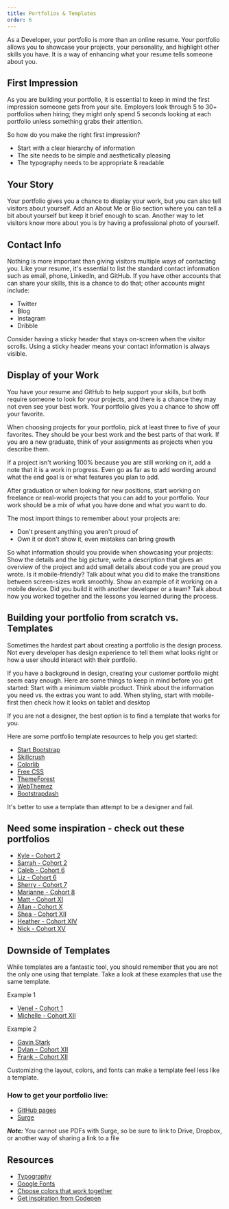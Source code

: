 ```yaml
---
title: Portfolios & Templates
order: 6
---
```


As a Developer, your portfolio is more than an online resume. Your portfolio allows you to showcase your projects, your personality, and highlight other skills you have. It is a way of enhancing what your resume tells someone about you.

## First Impression

As you are building your portfolio, it is essential to keep in mind the first impression someone gets from your site. Employers look through 5 to 30+ portfolios when hiring; they might only spend 5 seconds looking at each portfolio unless something grabs their attention.

So how do you make the right first impression?
  - Start with a clear hierarchy of information
  - The site needs to be simple and aesthetically pleasing
  - The typography needs to be appropriate & readable

## Your Story

Your portfolio gives you a chance to display your work, but you can also tell visitors about yourself. Add an About Me or Bio section where you can tell a bit about yourself but keep it brief enough to scan. Another way to let visitors know more about you is by having a professional photo of yourself.

## Contact Info

Nothing is more important than giving visitors multiple ways of contacting you. Like your resume, it's essential to list the standard contact information such as email, phone, LinkedIn, and GitHub. If you have other accounts that can share your skills, this is a chance to do that; other accounts might include:
  - Twitter
  - Blog
  - Instagram
  - Dribble

Consider having a sticky header that stays on-screen when the visitor scrolls. Using a sticky header means your contact information is always visible.

## Display of your Work

You have your resume and GitHub to help support your skills, but both require someone to look for your projects, and there is a chance they may not even see your best work. Your portfolio gives you a chance to show off your favorite.

When choosing projects for your portfolio, pick at least three to five of your favorites. They should be your best work and the best parts of that work. If you are a new graduate, think of your assignments as projects when you describe them. 

If a project isn't working 100% because you are still working on it, add a note that it is a work in progress. Even go as far as to add wording around what the end goal is or what features you plan to add.

After graduation or when looking for new positions, start working on freelance or real-world projects that you can add to your portfolio. Your work should be a mix of what you have done and what you want to do.

The most import things to remember about your projects are:
- Don't present anything you aren't proud of
- Own it or don't show it, even mistakes can bring growth

So what information should you provide when showcasing your projects:
Show the details and the big picture, write a description that gives an overview of the project and add small details about code you are proud you wrote.
Is it mobile-friendly? Talk about what you did to make the transitions between screen-sizes work smoothly. Show an example of it working on a mobile device.
Did you build it with another developer or a team? Talk about how you worked together and the lessons you learned during the process.

## Building your portfolio from scratch vs. Templates

Sometimes the hardest part about creating a portfolio is the design process. Not every developer has design experience to tell them what looks right or how a user should interact with their portfolio. 

If you have a background in design, creating your customer portfolio might seem easy enough. Here are some things to keep in mind before you get started:
Start with a minimum viable product. Think about the information you need vs. the extras you want to add.
When styling, start with mobile-first then check how it looks on tablet and desktop

If you are not a designer, the best option is to find a template that works for you.

Here are some portfolio template resources to help you get started:
- [Start Bootstrap](https://startbootstrap.com/themes/portfolio-resume/)
- [Skillcrush](https://skillcrush.com/blog/free-portfolio-templates/)
- [Colorlib](https://colorlib.com/wp/cat/portfolio/)
- [Free CSS](https://www.free-css.com/template-categories/portfolio)
- [ThemeForest](https://themeforest.net/tags/portfolio)
- [WebThemez](https://webthemez.com/portfolio-template/)
- [Bootstrapdash](https://www.bootstrapdash.com/bootstrap-portfolio-templates/)

 It's better to use a template than attempt to be a designer and fail.  

## Need some inspiration - check out these portfolios

- [Kyle - Cohort 2](http://kjswartz.github.io/)
- [Sarrah - Cohort 2](http://sarrahvesselov.com/)
- [Caleb - Cohort 6](http://calebsanderson.com)
- [Liz - Cohort 6](https://www.elizabethtiller.com/)
- [Sherry - Cohort 7](https://smoline.github.io/)
- [Marianne - Cohort 8](http://marianneKelly.com)
- [Matt - Cohort XI](http://mattcooke.tech/)
- [Allan - Cohort X](https://whoi-allan.surge.sh/)
- [Shea - Cohort XII](http://shea-portfolio.surge.sh/)
- [Heather - Cohort XIV](https://portfolio-1-heatherjohnson.netlify.app/)
- [Nick - Cohort XV](https://nicholasryanweber.com/)

## Downside of Templates

While templates are a fantastic tool, you should remember that you are not the only one using that template. Take a look at these examples that use the same template.

Example 1
- [Venel - Cohort 1](http://venelrene.github.io/)
- [Michelle - Cohort XII](http://michelleyenny.surge.sh/)

Example 2
- [Gavin Stark](https://gstark.com/)
- [Dylan - Cohort XII](https://portfolio-dylanattal.surge.sh/)
- [Frank - Cohort XII](http://fdiazportfolio.surge.sh/)

Customizing the layout, colors, and fonts can make a template feel less like a template.

### How to get your portfolio live:

- [GitHub pages](https://pages.github.com/)
- [Surge](https://surge.sh/)

***Note:*** You cannot use PDFs with Surge, so be sure to link to Drive, Dropbox, or another way of sharing a link to a file

## Resources

- [Typography](http://practice.typekit.com/)
- [Google Fonts](https://fonts.google.com/)
- [Choose colors that work together](https://coolors.co/)
- [Get inspiration from Codepen](https://codepen.io/)

